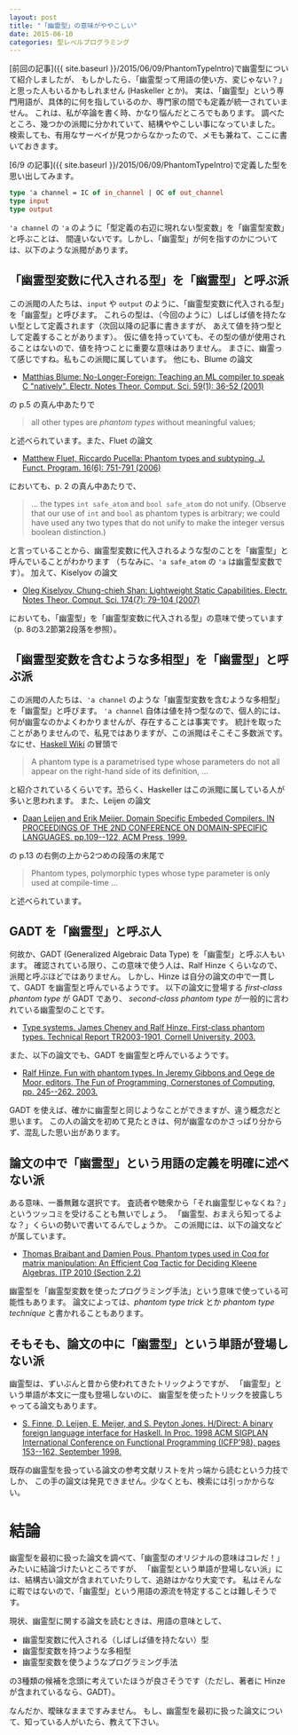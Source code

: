 ```yaml
---
layout: post
title: "「幽霊型」の意味がややこしい"
date: 2015-06-10
categories: 型レベルプログラミング
---
```


[前回の記事]({{ site.baseurl }}/2015/06/09/PhantomTypeIntro)で幽霊型について紹介しましたが、
もしかしたら、「幽霊型って用語の使い方、変じゃない？」と思った人もいるかもしれません (Haskeller とか)。
実は、「幽霊型」という専門用語が、具体的に何を指しているのか、専門家の間でも定義が統一されていません。
これは、私が卒論を書く時、かなり悩んだところでもあります。
調べたところ、幾つかの派閥に分かれていて、結構ややこしい事になっていました。
検索しても、有用なサーベイが見つからなかったので、メモも兼ねて、ここに書いておきます。

[6/9 の記事]({{ site.baseurl }}/2015/06/09/PhantomTypeIntro)で定義した型を思い出してみます。

```OCaml
type 'a channel = IC of in_channel | OC of out_channel
type input
type output
```

`'a channel` の `'a` のように「型定義の右辺に現れない型変数」を「幽霊型変数」と呼ぶことは、
間違いないです。しかし、「幽霊型」が何を指すのかについては、以下のような派閥があります。

## 「幽霊型変数に代入される型」を「幽霊型」と呼ぶ派

この派閥の人たちは、`input` や `output` のように、「幽霊型変数に代入される型」を「幽霊型」と呼びます。
これらの型は、（今回のように）しばしば値を持たない型として定義されます（次回以降の記事に書きますが、
あえて値を持つ型として定義することがあります）。
仮に値を持っていても、その型の値が使用されることはないので、値を持つことに重要な意味はありません。
まさに、幽霊って感じですね。私もこの派閥に属しています。
他にも、Blume の論文

- [Matthias Blume:
  No-Longer-Foreign: Teaching an ML compiler to speak C "natively".
  Electr. Notes Theor. Comput. Sci. 59(1): 36-52 (2001)](http://people.cs.uchicago.edu/~blume/pub.html)

の p.5 の真ん中あたりで

> all other types are *phantom types* without meaningful values;

と述べられています。また、Fluet の論文

- [Matthew Fluet, Riccardo Pucella:
  Phantom types and subtyping.
  J. Funct. Program. 16(6): 751-791 (2006)](http://www.cs.cornell.edu/people/fluet/research/phantom-subtyping/)

においても、p. 2 の真ん中あたりで、

> ... the types `int safe_atom` and `bool safe_atom` do not unify. (Observe that our
> use of `int` and `bool` as phantom types is arbitrary; we could have used any two types
> that do not unify to make the integer versus boolean distinction.)

と言っていることから、幽霊型変数に代入されるような型のことを「幽霊型」と呼んでいることがわかります
（ちなみに、`'a safe_atom` の `'a` は幽霊型変数です）。
加えて、Kiselyov の論文

- [Oleg Kiselyov, Chung-chieh Shan:
  Lightweight Static Capabilities.
  Electr. Notes Theor. Comput. Sci. 174(7): 79-104 (2007)](http://okmij.org/ftp/papers/lightweight-static-capabilities.pdf)

においても、「幽霊型」を「幽霊型変数に代入される型」の意味で使っています（p. 8の3.2節第2段落を参照）。

## 「幽霊型変数を含むような多相型」を「幽霊型」と呼ぶ派

この派閥の人たちは、`'a channel` のような「幽霊型変数を含むような多相型」を「幽霊型」と呼びます。
`'a channel` 自体は値を持つ型なので、個人的には、何が幽霊なのかよくわかりませんが、存在することは事実です。
統計を取ったことがありませんので、私見ではありますが、この派閥はそこそこ多数派です。
なにせ、[Haskell Wiki](https://wiki.haskell.org/Phantom_type) の冒頭で

> A phantom type is a parametrised type whose parameters do not all appear
> on the right-hand side of its definition, ...

と紹介されているくらいです。恐らく、Haskeller はこの派閥に属している人が多いと思われます。
また、Leijen の論文

- [Daan Leijen and Erik Meijer. Domain Specific Embeded Compilers.
  IN PROCEEDINGS OF THE 2ND CONFERENCE ON DOMAIN-SPECIFIC LANGUAGES.
  pp.109--122, ACM Press, 1999.](http://citeseerx.ist.psu.edu/viewdoc/summary?doi=10.1.1.17.2599)

の p.13 の右側の上から2つめの段落の末尾で

> Phantom types, polymorphic types whose type parameter is only used
> at compile-time ...

と述べられています。

## GADT を「幽霊型」と呼ぶ人

何故か、GADT (Generalized Algebraic Data Type) を「幽霊型」と呼ぶ人もいます。
確認されている限り、この意味で使う人は、Ralf Hinze くらいなので、派閥と呼ぶほどではありません。
しかし、Hinze は自分の論文の中で一貫して、GADT を幽霊型と呼んでいるようです。
以下の論文に登場する *first-class phantom type* が GADT であり、
*second-class phantom type* が一般的に言われている幽霊型のことです。

- [Type systems. James Cheney and Ralf Hinze. First-class phantom types.
  Technical Report TR2003-1901, Cornell University, 2003.](https://synrc.com/publications/cat/Temp/FirstClassPhantomTypes.pdf)

また、以下の論文でも、GADT を幽霊型と呼んでいるようです。

- [Ralf Hinze. Fun with phantom types. In Jeremy Gibbons and Oege de Moor,
  editors, The Fun of Programming, Cornerstones of Computing,
  pp. 245--262. 2003.](http://www.cs.ox.ac.uk/ralf.hinze/publications/With.pdf)

GADT を使えば、確かに幽霊型と同じようなことができますが、違う概念だと思います。
この人の論文を初めて見たときは、何が幽霊なのかさっぱり分からず、混乱した思い出があります。

## 論文の中で「幽霊型」という用語の定義を明確に述べない派

ある意味、一番無難な選択です。
査読者や聴衆から「それ幽霊型じゃなくね？」というツッコミを受けることも無いでしょう。
「幽霊型、おまえら知ってるよな？」くらいの勢いで書いてるんでしょうか。
この派閥には、以下の論文などが属しています。

- [Thomas Braibant and Damien Pous.
  Phantom types used in Coq for matrix manipulation: An Efficient Coq Tactic for Deciding Kleene Algebras.
  ITP 2010 (Section 2.2)](http://arxiv.org/pdf/1105.4537.pdf)

幽霊型を「幽霊型変数を使ったプログラミング手法」という意味で使っている可能性もあります。
論文によっては、*phantom type trick* とか *phantom type technique* と書かれることもあります。

## そもそも、論文の中に「幽霊型」という単語が登場しない派

幽霊型は、ずいぶんと昔から使われてきたトリックようですが、
「幽霊型」という単語が本文に一度も登場しないのに、
幽霊型を使ったトリックを披露しちゃってる論文もあります。

- [S. Finne, D. Leijen, E. Meijer, and S. Peyton Jones.
  H/Direct: A binary foreign language interface for Haskell.
  In Proc. 1998 ACM SIGPLAN International Conference on Functional Programming (ICFP'98),
  pages 153--162, September 1998.](http://research.microsoft.com/apps/pubs/default.aspx?id=64589)

既存の幽霊型を扱っている論文の参考文献リストを片っ端から読むという力技でしか、
この手の論文は発見できません。少なくとも、検索には引っかからない。

# 結論

幽霊型を最初に扱った論文を調べて、「幽霊型のオリジナルの意味はコレだ！」みたいに結論づけたいところですが、
「幽霊型という単語が登場しない派」には、結構古い論文が含まれていたりして、追跡はかなり大変です。
私はそんなに暇ではないので、「幽霊型」という用語の源流を特定することは難しそうです。

現状、幽霊型に関する論文を読むときは、用語の意味として、

- 幽霊型変数に代入される（しばしば値を持たない）型
- 幽霊型変数を持つような多相型
- 幽霊型変数を使うようなプログラミング手法

の3種類の候補を念頭に考えていたほうが良さそうです（ただし、著者に Hinze が含まれているなら、GADT）。

なんだか、曖昧なままですみません。
もし、幽霊型を最初に扱った論文について、知っている人がいたら、教えて下さい。
